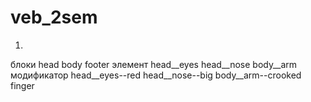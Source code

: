 # veb_2sem


1)
блоки head body footer
элемент head__eyes head__nose body__arm
модификатор head__eyes--red head__nose--big body__arm--crooked finger